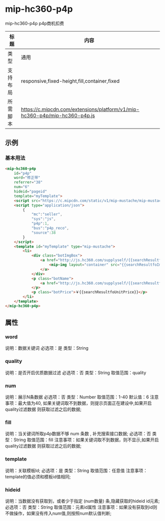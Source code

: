 # mip-hc360-p4p

mip-hc360-p4p p4p商机扣费

标题|内容
----|----
类型|通用
支持布局|responsive,fixed-height,fill,container,fixed
所需脚本|https://c.mipcdn.com/extensions/platform/v1/mip-hc360-p4p/mip-hc360-p4p.js

## 示例

### 基本用法
```html
<mip-hc360-p4p
	id="p4p"
	word="修正带"
	referrer="38"
	num="6"
	hideid="pageid"
	template="myTemplate">
	<script src="https://c.mipcdn.com/static/v1/mip-mustache/mip-mustache.js"></script>
	<script type="application/json">
        {
			"mc":"seller",
			"sys":"js",
			"p4p":1,
			"bus":"p4p_reco",
			"source":38
        }
    </script>
	<template id="myTemplate" type="mip-mustache">
        <li>
            <div class="botImgBox">
                <a href="http://js.hc360.com/supplyself/{{searchResultfoId}}.html" title="{{searchResultfoTitle}}" target="_blank">
                    <mip-img layout="container" src="{{searchResultfoImageSmall}}" alt="{{searchResultfoTitle}}"></mip-img>
                </a>
            </div>
            <p class="botName">
                <a href="http://js.hc360.com/supplyself/{{searchResultfoId}}.html"><span>{{searchResultfoText}}</span></a>
            </p>
            <p class="botPrice">￥{{searchResultfoUnitPrice}}</p>
        </li>
    </template>
</mip-hc360-p4p>
```

## 属性

### word

说明：数据关键词
必选项：是
类型：String

### quality

说明：是否开启优质数据过滤
必选项：否
类型：String
取值范围：quality


### num

说明：展示N条数据
必选项：否
类型：Number
取值范围：1-40
默认值：6
注意事项：最大值为40, 如果关键词取不到数据，则提示页面正在建设中,如果开启quality过滤数据 则获取过滤之后的数据;

### fill

说明：当关键词所取p4p数据不够 num 条数 , 补充搜索接口数据;
必选项：否
类型：String
取值范围：fill
注意事项：如果关键词取不到数据，则不显示,如果开启quality过滤数据 则获取过滤之后的数据;

### template

说明：关联模板Id;
必选项：是
类型：String
取值范围：任意值
注意事项：template的值必须和模板id值相同;

### hideid

说明：当数据没有获取到，或者少于指定 (num数量) 条,隐藏获取的hideid id元素;
必选项：否
类型：String
取值范围：元素id属性
注意事项：如果没有获取到id则不做操作，如果没有传入num值,则按照num默认值判断;
